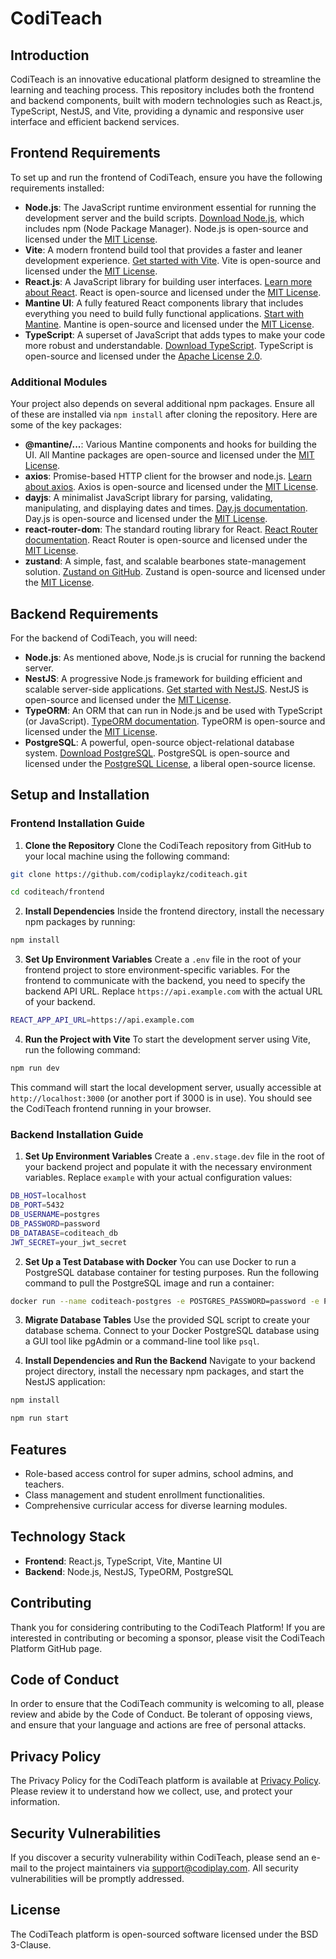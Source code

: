 # CodiTeach

## Introduction

CodiTeach is an innovative educational platform designed to streamline the learning and teaching process. This repository includes both the frontend and backend components, built with modern technologies such as React.js, TypeScript, NestJS, and Vite, providing a dynamic and responsive user interface and efficient backend services.

## Frontend Requirements

To set up and run the frontend of CodiTeach, ensure you have the following requirements installed:

- **Node.js**: The JavaScript runtime environment essential for running the development server and the build scripts. [Download Node.js](https://nodejs.org/), which includes npm (Node Package Manager). Node.js is open-source and licensed under the [MIT License](https://opensource.org/licenses/MIT).
- **Vite**: A modern frontend build tool that provides a faster and leaner development experience. [Get started with Vite](https://vitejs.dev/guide/). Vite is open-source and licensed under the [MIT License](https://opensource.org/licenses/MIT).
- **React.js**: A JavaScript library for building user interfaces. [Learn more about React](https://reactjs.org/docs/getting-started.html). React is open-source and licensed under the [MIT License](https://opensource.org/licenses/MIT).
- **Mantine UI**: A fully featured React components library that includes everything you need to build fully functional applications. [Start with Mantine](https://mantine.dev/getting-started/). Mantine is open-source and licensed under the [MIT License](https://github.com/mantinedev/mantine/blob/master/LICENSE).
- **TypeScript**: A superset of JavaScript that adds types to make your code more robust and understandable. [Download TypeScript](https://www.typescriptlang.org/download). TypeScript is open-source and licensed under the [Apache License 2.0](https://www.apache.org/licenses/LICENSE-2.0).

### Additional Modules

Your project also depends on several additional npm packages. Ensure all of these are installed via `npm install` after cloning the repository. Here are some of the key packages:

- **@mantine/...**: Various Mantine components and hooks for building the UI. All Mantine packages are open-source and licensed under the [MIT License](https://github.com/mantinedev/mantine/blob/master/LICENSE).
- **axios**: Promise-based HTTP client for the browser and node.js. [Learn about axios](https://axios-http.com/docs/intro). Axios is open-source and licensed under the [MIT License](https://github.com/axios/axios/blob/master/LICENSE).
- **dayjs**: A minimalist JavaScript library for parsing, validating, manipulating, and displaying dates and times. [Day.js documentation](https://day.js.org/). Day.js is open-source and licensed under the [MIT License](https://github.com/iamkun/dayjs/blob/dev/LICENSE).
- **react-router-dom**: The standard routing library for React. [React Router documentation](https://reactrouter.com/docs/en/v6/getting-started/overview). React Router is open-source and licensed under the [MIT License](https://github.com/remix-run/react-router/blob/main/LICENSE.md).
- **zustand**: A simple, fast, and scalable bearbones state-management solution. [Zustand on GitHub](https://github.com/pmndrs/zustand). Zustand is open-source and licensed under the [MIT License](https://github.com/pmndrs/zustand/blob/main/LICENSE).

## Backend Requirements

For the backend of CodiTeach, you will need:

- **Node.js**: As mentioned above, Node.js is crucial for running the backend server.
- **NestJS**: A progressive Node.js framework for building efficient and scalable server-side applications. [Get started with NestJS](https://nestjs.com/). NestJS is open-source and licensed under the [MIT License](https://github.com/nestjs/nest/blob/master/LICENSE).
- **TypeORM**: An ORM that can run in Node.js and be used with TypeScript (or JavaScript). [TypeORM documentation](https://typeorm.io/#/). TypeORM is open-source and licensed under the [MIT License](https://github.com/typeorm/typeorm/blob/master/LICENSE.md).
- **PostgreSQL**: A powerful, open-source object-relational database system. [Download PostgreSQL](https://www.postgresql.org/download/). PostgreSQL is open-source and licensed under the [PostgreSQL License](https://www.postgresql.org/about/licence/), a liberal open-source license.



## Setup and Installation

### Frontend Installation Guide

1. **Clone the Repository**
   Clone the CodiTeach repository from GitHub to your local machine using the following command:

```bash 
git clone https://github.com/codiplaykz/coditeach.git
```

```bash
cd coditeach/frontend
```

2. **Install Dependencies**
   Inside the frontend directory, install the necessary npm packages by running:


```bash
npm install
```


3. **Set Up Environment Variables**
   Create a `.env` file in the root of your frontend project to store environment-specific variables. For the frontend to communicate with the backend, you need to specify the backend API URL. Replace `https://api.example.com` with the actual URL of your backend.

```bash
REACT_APP_API_URL=https://api.example.com
```


4. **Run the Project with Vite**
   To start the development server using Vite, run the following command:

```bash
npm run dev
```

This command will start the local development server, usually accessible at `http://localhost:3000` (or another port if 3000 is in use). You should see the CodiTeach frontend running in your browser.

### Backend Installation Guide

1. **Set Up Environment Variables**
   Create a `.env.stage.dev` file in the root of your backend project and populate it with the necessary environment variables. Replace `example` with your actual configuration values:

```bash
DB_HOST=localhost
DB_PORT=5432
DB_USERNAME=postgres
DB_PASSWORD=password
DB_DATABASE=coditeach_db
JWT_SECRET=your_jwt_secret
```

2. **Set Up a Test Database with Docker**
   You can use Docker to run a PostgreSQL database container for testing purposes. Run the following command to pull the PostgreSQL image and run a container:

```bash
docker run --name coditeach-postgres -e POSTGRES_PASSWORD=password -e POSTGRES_DB=coditeach_db -p 5432:5432 -d postgres
```

3. **Migrate Database Tables**
   Use the provided SQL script to create your database schema. Connect to your Docker PostgreSQL database using a GUI tool like pgAdmin or a command-line tool like `psql`.

4. **Install Dependencies and Run the Backend**
   Navigate to your backend project directory, install the necessary npm packages, and start the NestJS application:

```bash
npm install
```

```bash
npm run start
```



## Features

- Role-based access control for super admins, school admins, and teachers.
- Class management and student enrollment functionalities.
- Comprehensive curricular access for diverse learning modules.

## Technology Stack

- **Frontend**: React.js, TypeScript, Vite, Mantine UI
- **Backend**: Node.js, NestJS, TypeORM, PostgreSQL

## Contributing

Thank you for considering contributing to the CodiTeach Platform! If you are interested in contributing or becoming a sponsor, please visit the CodiTeach Platform GitHub page.

## Code of Conduct

In order to ensure that the CodiTeach community is welcoming to all, please review and abide by the Code of Conduct. Be tolerant of opposing views, and ensure that your language and actions are free of personal attacks.

## Privacy Policy

The Privacy Policy for the CodiTeach platform is available at [Privacy Policy](https://github.com/codiplaykz/coditeach/blob/main/Privacy%20policy.docx). Please review it to understand how we collect, use, and protect your information.

## Security Vulnerabilities

If you discover a security vulnerability within CodiTeach, please send an e-mail to the project maintainers via [support@codiplay.com](mailto:support@office.com). All security vulnerabilities will be promptly addressed.

## License

The CodiTeach platform is open-sourced software licensed under the BSD 3-Clause.





